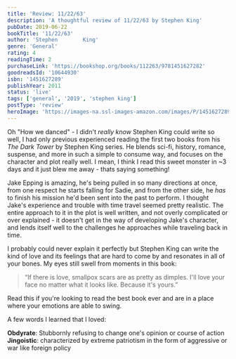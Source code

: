 ```yaml
---
title: 'Review: 11/22/63'
description: 'A thoughtful review of 11/22/63 by Stephen King'
pubDate: 2019-06-22
bookTitle: '11/22/63'
author: 'Stephen        King'
genre: 'General'
rating: 4
readingTime: 2
purchaseLink: 'https://bookshop.org/books/112263/9781451627282'
goodreadsId: '10644930'
isbn: '1451627289'
publishYear: 2011
status: 'live'
tags: ['general', '2019', 'stephen king']
postType: 'review'
heroImage: 'https://images-na.ssl-images-amazon.com/images/P/1451627289.01.L.jpg'
---
```


Oh "How we danced" - I didn't *really know* Stephen King could write so well, I had only previous experienced reading the first two books from his *The Dark Tower* by Stephen King series. He blends sci-fi, history, romance, suspense, and more in such a simple to consume way, and focuses on the character and plot really well. I mean, I think I read this sweet monster in ~3 days and it just blew me away - thats saying something!

Jake Epping is amazing, he's being pulled in so many directions at once, from one respect he starts falling for Sadie, and from the other side, he *has* to finish his mission he'd been sent into the past to perform. I thought Jake's experience and trouble with time travel seemed pretty realistic. The entire approach to it in the plot is well written, and not overly complicated or over explained - it doesn't get in the way of developing Jake's character, and lends itself well to the challenges he approaches while traveling back in time.

I probably could never explain it perfectly but Stephen King can write the kind of love and its feelings that are hard to come by and resonates in all of your bones. My eyes still swell from moments in this book:

> “If there is love, smallpox scars are as pretty as dimples. I'll love your face no matter what it looks like. Because it's yours.” 

Read this if you're looking to read the best book ever and are in a place where your emotions are able to swing.

A few words I learned that I loved:

**Obdyrate**: Stubbornly refusing to change one's opinion or course of action
**Jingoistic**: characterized by extreme patriotism in the form of aggressive or war like foreign policy